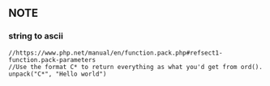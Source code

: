 ## NOTE

### string to ascii
```
//https://www.php.net/manual/en/function.pack.php#refsect1-function.pack-parameters
//Use the format C* to return everything as what you'd get from ord().
unpack("C*", "Hello world")
```
